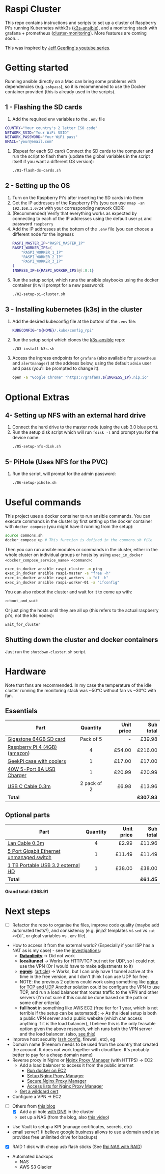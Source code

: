 # Raspi Cluster

This repo contains instructions and scripts to set up a cluster of Raspberry Pi's running Kubernetes withk3s ([k3s-ansible]),
and a monitoring stack with grafana + prometheus ([cluster-monitoring]). More features are coming soon...

This was inspired by [Jeff Geerling's youtube series].

# Getting started

Running ansible directly on a Mac can bring some problems with dependencies (e.g. `sshpass`), so it is
recommended to use the Docker container provided (this is already used in the scripts).

## 1 - Flashing the SD cards
1. Add the required env variables to the `.env` file
```sh
COUNTRY="Your country's 2 letter ISO code"
NETWORK_SSID="Your WiFi SSID"
NETWORK_PASSWORD="Your WiFi pass"
EMAIL="your@email.com"
```
1. (Repeat for each SD card) Connect the SD cards to the computer and run the script to flash them (update the global variables in the script itself if you want a different OS version):
    ```sh
    ./01-flash-ds-cards.sh
    ```

## 2 - Setting up the OS
1. Turn on the Raspberry Pi's after inserting the SD cards into them
1. Get the IP addresses of the Raspberry Pi's (you can use `nmap -sn 192.168.1.0/24` with your corresponding network CIDR)
1. (Recommended) Verify that everything works as expected by connecting to each of the IP addresses using the 
default user `pi` and password `raspberry`
1. Add the IP addresses at the bottom of the `.env` file (you can choose a different node for the ingress):
    ```sh
    RASPI_MASTER_IP="RASPI_MASTER_IP"
    RASPI_WORKER_IPS=(
        "RASPI_WORKER_1_IP"
        "RASPI_WORKER_2_IP"
        "RASPI_WORKER_3_IP"
    )
    INGRESS_IP=${RASPI_WORKER_IPS[@]:0:1}
    ```
1. Run the setup script, which runs the ansible playbooks using the docker container (it will prompt for a new password):
    ```sh
    ./02-setup-pi-cluster.sh
    ```

## 3 - Installing kubernetes (k3s) in the cluster
1. Add the desired kubeconfig file at the bottom of the `.env` file:
    ```sh
    KUBECONFIG="${HOME}/.kube/config_rpi"
    ```
1. Run the setup script which clones the [k3s-ansible] repo:
    ```sh
    ./03-install-k3s.sh
    ```
1. Access the ingress endpoints for `grafana` (also available for `prometheus` and `alertmanager`) at the address below, using the default `admin` user and pass (you'll be prompted to change it):
    ```sh
    open -a "Google Chrome" "https://grafana.${INGRESS_IP}.nip.io"
    ```

# Optional Extras
## 4- Setting up NFS with an external hard drive
1. Connect the hard drive to the master node (using the usb 3.0 blue port).
1. Run the setup disk script which will run `fdisk -l` and prompt you for the device name:
    ```sh
    ./05-setup-nfs-disk.sh
    ```
## 5- PiHole (Uses NFS for the PVC)
1. Run the script, will prompt for the admin password:
    ```sh
    ./06-setup-pihole.sh
    ```
# Useful commands
This project uses a docker container to run ansible commands. You can execute commands in the cluster by first setting up the docker container with `docker compose` (you might have it running from the setup):
```sh
source commons.sh
docker_compose_up # This function is defined in the commons.sh file
```

Then you can run ansible modules or commands in the cluster, either in the whole cluster on individual groups or hosts by using `exec_in_docker <docker_compose_service_name> <command>`:
```sh
exec_in_docker ansible raspi_cluster -m ping
exec_in_docker ansible raspi-master -a "free -h"
exec_in_docker ansible raspi_workers -a "df -h"
exec_in_docker ansible raspi-worker-01 -a "ifconfig"
```

You can also reboot the cluster and wait for it to come up with:
```sh
reboot_and_wait
```

Or just ping the hosts until they are all up (this refers to the actual raspberry pi's, not the k8s nodes):
```sh
wait_for_cluster
```

## Shutting down the cluster and docker containers
Just run the `shutdown-cluster.sh` script.

# Hardware

Note that fans are recommended. In my case the temperature of the idle cluster running the monitoring stack was ~50°C without fan vs ~30°C with fan.

## Essentials
| Part | Quantity | Unit price | Sub total |
|------|:-------:|-----------:|----------:|
|[Gigastone 64GB SD card](https://www.amazon.co.uk/gp/product/B07P18ZSCM/ref=ppx_yo_dt_b_asin_title_o00_s00?ie=UTF8&psc=1) | Pack of 5 | - | £39.98 |
|[Raspberry Pi 4 (4GB)](https://thepihut.com/products/raspberry-pi-4-model-b?variant=20064052740158) ([amazon](https://www.amazon.co.uk/gp/product/B07TC2BK1X/ref=ppx_yo_dt_b_asin_title_o00_s00?ie=UTF8&psc=1)) | 4 | £54.00 | £216.00
|[GeekPi case with coolers](https://www.amazon.co.uk/gp/product/B07MW24S61/ref=ppx_yo_dt_b_asin_title_o00_s00?ie=UTF8&psc=1) | 1 | £17.00 | £17.00 |
| [40W 5-Port 8A USB Charger](https://www.amazon.co.uk/gp/product/B0101VYYRM/ref=ppx_od_dt_b_asin_title_s00?ie=UTF8&psc=1) | 1|£20.99 | £20.99|
| [USB C Cable 0.3m](https://www.amazon.co.uk/gp/product/B07X31LJZG/ref=ppx_yo_dt_b_asin_title_o01_s00?ie=UTF8&th=1) | 2 pack of 2 | £6.98 | £13.96|
|**Total** | | | **£307.93** |

## Optional parts
| Part | Quantity | Unit price | Sub total |
|------|:-------:|-----------:|----------:|
|[Lan Cable 0.3m](https://www.amazon.co.uk/gp/product/B00H7CPYIM/ref=ppx_yo_dt_b_asin_title_o01_s01?ie=UTF8&psc=1)| 4|£2.99 | £11.96|
|[5 Port Gigabit Ethernet unmanaged switch](https://www.amazon.co.uk/gp/product/B00AYRZYG4/ref=ppx_yo_dt_b_asin_title_o01_s02?ie=UTF8&th=1) | 1 | £11.49 |£11.49|
|[1 TB Portable USB 3.2 external HD](https://www.amazon.co.uk/gp/product/B07997KKSK/ref=ppx_yo_dt_b_asin_title_o01_s01?ie=UTF8&th=1) | 1 | £38.00 | £38.00 |
|**Total** | | | **£61.45** |

**Grand total: £368.91**

# Next steps
- [ ] Refactor the repo to organise the files, improve code quality (maybe add automated tests?), 
and consistency (e.g. jinja2 templates vs `sed` vs `cat <<EOF`, or gloal variables vs `.env` file).
- How to access it from the external world? (Especially if your ISP has a NAT as is my case) - see the [investigations](./spikes):
    - **~~[Dataplicity](https://www.dataplicity.com/devices)~~** -> Did not work
    - **~~[localtunnel](https://github.com/localtunnel/localtunnel)~~** -> Works for HTTP/TCP but not for UDP,
     so I could not use the VPN (Or I would have to make adjustments to it)
    - **~~[ngrok](https://ngrok.com/)~~**:
    ([article](https://medium.com/oracledevs/expose-docker-container-services-on-the-internet-using-the-ngrok-docker-image-3f1ea0f9c47a))
    -> Works, but I can only have 1 tunnel active at the time in the free version, and I don't think I can use UDP for free.
    - NOTE: the previous 2 options could work using something like 
    [nginx for TCP and UDP](https://docs.nginx.com/nginx/admin-guide/load-balancer/tcp-udp-load-balancer/)
    Another solution could be configure the VPN to use TCP, and run a load balancer that routes traffic to the 
    VPN and other servers (I'm not sure if this could be done based on the path or some other criteria)
    - **full host** in something like AWS EC2 (free tier for 1 year, which is not terrible if the setup can be automated):
     -> As the ideal setup is both a public VPN server and a public website (which can access anything if it is the load
     balancer), I believe this is the only feasable option given the above research, which runs both the VPN server and
     the load balancer. (also, [see this](https://blog.rodneyrehm.de/archives/38-You-may-not-need-localtunnel-or-ngrok.html))
- Improve host security ([ssh config](https://cryptsus.com/blog/how-to-secure-your-ssh-server-with-public-key-elliptic-curve-ed25519-crypto.html), firewall, etc), eg 
- Domain name (Freenom needs to be used from the country that created the account. It does not work together with cloudflare. It's probably better to pay for a cheap domain name)
- Reverse proxy in Nginx or [Nginx Proxy Manager](https://nginxproxymanager.com/setup/#configuration-file) (with HTTPS) -> EC2
    - Add a load balancer to access it from the public internet
        - [Run docker on EC2](https://medium.com/bb-tutorials-and-thoughts/running-docker-containers-on-aws-ec2-9b17add53646)
        - [Setup Nginx Proxy Manager](https://www.youtube.com/watch?v=P3imFC7GSr0)
        - [Secure Nginx Proxy Manager](https://www.youtube.com/watch?v=UfCkwlPIozw)
        - [Access lists for Nginx Proxy Manager](https://www.youtube.com/watch?v=G9voYZejH48)
    - [Get a wildcard cert](https://www.youtube.com/watch?v=TBGOJA27m_0)
- Configure a VPN -> EC2
- [ ] Others from [this blog](https://greg.jeanmart.me/2020/04/13/deploy-nextcloud-on-kuberbetes--the-self-hos/)
    - [x] Add a pi hole [with DNS](https://www.youtube.com/watch?v=FnFtWsZ8IP0&t=927s) in the cluster
    - set up a NAS (from the blog, also [this video](https://www.youtube.com/watch?v=gyMpI8csWis))
- Use Vault to setup a KPI (manage certificates, secrets, etc)
- email server? (I believe google business allows to use a domain and also provides free unlimited drive for backups)
- [x] RAID 1 disk with cheap usb flash sticks 
(See [Rpi NAS with RAID](https://www.jeffgeerling.com/blog/2020/building-fastest-raspberry-pi-nas-sata-raid))
- Automated backups
    - NAS
    - AWS S3 Glacier


<!--References-->

[Jeff Geerling's youtube series]: https://www.youtube.com/playlist?list=PL2_OBreMn7Frk57NLmLheAaSSpJLLL90G
[k3s-ansible]: https://github.com/k3s-io/k3s-ansible
[cluster-monitoring]: https://github.com/carlosedp/cluster-monitoring
